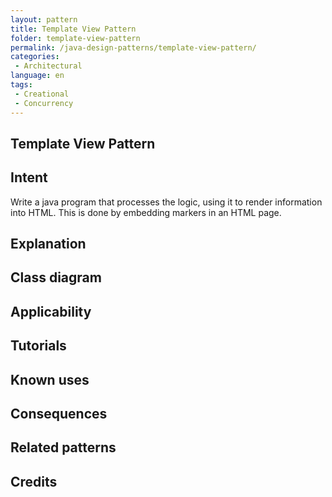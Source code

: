 ```yaml
--- 
layout: pattern 
title: Template View Pattern 
folder: template-view-pattern 
permalink: /java-design-patterns/template-view-pattern/ 
categories: 
 - Architectural 
language: en 
tags:
 - Creational
 - Concurrency
---
```


## Template View Pattern

## Intent

Write a java program that  processes the logic, using it to render information into HTML. This is done by embedding markers in an HTML page.

## Explanation

## Class diagram

## Applicability



## Tutorials

## Known uses

## Consequences

## Related patterns

## Credits
